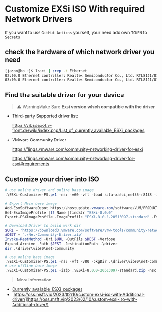 # Customize EXSi ISO With required Network Drivers

If you want to use `GitHub Actions` yourself, your need add own `TOKEN` to `Secrets`

## check the hardware of which network driver you need

```bash
[jason@bo ~]$ lspci | grep -i Ethernet
02:00.0 Ethernet controller: Realtek Semiconductor Co., Ltd. RTL8111/8168/8411 PCI Express Gigabit Ethernet Controller (rev 07)
03:00.0 Ethernet controller: Realtek Semiconductor Co., Ltd. RTL8111/8168/8411 PCI Express Gigabit Ethernet Controller (rev 07)
```

## Find the suitable driver for your device

> ⚠️ WarningMake Sure **Exsi version which compatible with the driver**

- Third-party Supported driver list:

  https://vibsdepot.v-front.de/wiki/index.php/List_of_currently_available_ESXi_packages

- VMware Community Driver

  https://flings.vmware.com/community-networking-driver-for-esxi

  https://flings.vmware.com/community-networking-driver-for-esxi#requirements

## Customize your driver into ISO

  ```powershell
# use online driver and online base image
.\ESXi-Customizer-PS.ps1 -nsc -v60 -vft -load sata-xahci,net55-r8168 -ipname <ISO_File_name>

# Export Main base image
Add-EsxSoftwareDepot https://hostupdate.vmware.com/software/VUM/PRODUCTION/main/vmw-depot-index.xml
Get-EsxImageProfile |ft Name |findstr "ESXi-8.0.0"
Export-ESXImageProfile -ImageProfile "ESXi-8.0.0-20513097-standard" -ExportToBundle -filepath ESXi-8.0.0-20513097-standard.zip

# Download Driver to build work dir
$URL = 'https://download3.vmware.com/software/vmw-tools/community-network-driver/Net-Community-Driver_1.2.7.0-1vmw.700.1.0.15843807_19480755.zip'
$DEST = '.\Net-Community-Driver.zip'
Invoke-RestMethod -Uri $URL -OutFile $DEST -Verbose
Expand-Archive -Path $DEST -DestinationPath .\driver
dir .\driver\vib20\net-community

# use online base image
.\ESXi-Customizer-PS.ps1 -nsc -vft -v80 -pkgDir .\driver\vib20\net-community -ipname ESXi-8.0.0-net-community
# use offline base image
.\ESXi-Customizer-PS.ps1 -izip .\ESXi-8.0.0-20513097-standard.zip -nsc -v80 -pkgDir .\driver\vib20\net-community -ipname ESXi-8.0.0-net-community
  ```

> More Information

- [Currently_available_ESXi_packages](https://vibsdepot.v-front.de/wiki/index.php/List_of_currently_available_ESXi_packages)
- [https://oss.msft.vip/2023/02/10/custom-exsi-iso-with-Additional-driver/](https://oss.msft.vip/2023/02/10/custom-exsi-iso-with-Additional-driver/)

